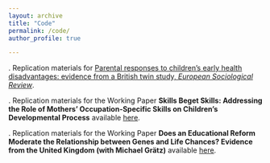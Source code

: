 ```yaml
---
layout: archive
title: "Code"
permalink: /code/
author_profile: true

---
```

  
  
  . Replication materials for [Parental responses to children’s early health disadvantages: evidence from a British twin study, _European Sociological Review_](https://github.com/aliciagarciasierra/PARENTAL_RESPONSES_ESR).


  . Replication materials for the Working Paper **Skills Beget Skills: Addressing the Role of Mothers’ Occupation-Specific Skills on Children’s Developmental Process** available [here](https://github.com/aliciagarciasierra/MOTHERS_SKILLS).


  . Replication materials for the Working Paper **Does an Educational Reform Moderate the Relationship between Genes and Life Chances? Evidence from the United Kingdom (with Michael Grätz)** available [here](https://github.com/aliciagarciasierra/REFORM_GENES_ELSA).


